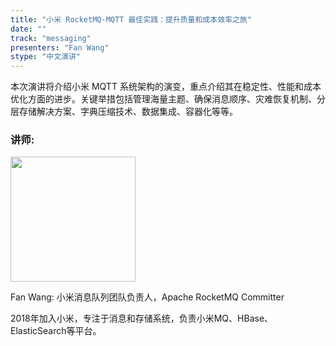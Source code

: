 ```yaml
---
title: "小米 RocketMQ-MQTT 最佳实践：提升质量和成本效率之旅"
date: ""
track: "messaging"
presenters: "Fan Wang"
stype: "中文演讲"
---
```


本次演讲将介绍小米 MQTT 系统架构的演变，重点介绍其在稳定性、性能和成本优化方面的进步。关键举措包括管理海量主题、确保消息顺序、灾难恢复机制、分层存储解决方案、字典压缩技术、数据集成、容器化等等。

### 讲师:

<img src="https://sessionize.com/image/cae3-400o400o1-GXWj5X6MXUxLT5kfwqCJqB.jpg" width="200" /><br/>

Fan Wang: 小米消息队列团队负责人，Apache RocketMQ Committer

2018年加入小米，专注于消息和存储系统，负责小米MQ、HBase、ElasticSearch等平台。